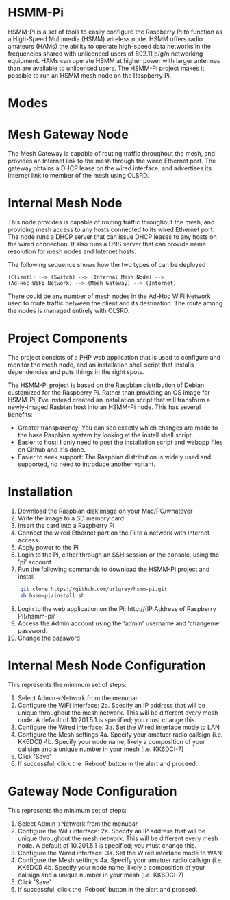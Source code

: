 HSMM-Pi
=======

HSMM-Pi is a set of tools to easily configure the Raspberry Pi to function as a High-Speed 
Multimedia (HSMM) wireless node.  HSMM offers radio amateurs (HAMs) the ability 
to operate high-speed data networks in the frequencies shared with unlicenced 
users of 802.11 b/g/n networking equipment.  HAMs can operate HSMM at higher 
power with larger antennas than are available to unlicensed users.  The HSMM-Pi 
project makes it possible to run an HSMM mesh node on the Raspberry Pi.

Modes
=====

Mesh Gateway Node
=================
The Mesh Gateway is capable of routing traffic throughout the mesh, and 
provides an Internet link to the mesh through the wired Ethernet port.  The 
gateway obtains a DHCP lease on the wired interface, and advertises its 
Internet link to member of the mesh using OLSRD.


Internal Mesh Node
==================
This node provides is capable of routing traffic throughout the mesh, and 
providing mesh access to any hosts connected to its wired Ethernet port.  
The node runs a DHCP server that can issue DHCP leases to any hosts on the 
wired connection.  It also runs a DNS server that can provide name resolution 
for mesh nodes and Internet hosts.

The following sequence shows how the two types of can be deployed

    (Client1) --> (Switch) --> (Internal Mesh Node) --> 
    (Ad-Hoc WiFi Network) --> (Mesh Gateway) --> (Internet)

There could be any number of mesh nodes in the Ad-Hoc WiFi Network used to 
route traffic between the client and its destination.  The route among the 
nodes is managed entirely with OLSRD.

Project Components
==================
The project consists of a PHP web application that is used to configure and monitor the mesh node, and an installation shell script that installs dependencies and puts things in the right spots.  


The HSMM-Pi project is based on the Raspbian distribution of Debian customized for the Raspberry Pi.  Rather than providing an OS image for HSMM-Pi, I've instead created an installation script that will transform a newly-imaged Rasbian host into an HSMM-Pi node.  This has several benefits:
 * Greater transparency:  You can see exactly which changes are made to the base Raspbian system by looking at the install shell script.
 * Easier to host:  I only need to post the installation script and webapp files on Github and it's done.
 * Easier to seek support: The Raspbian distribution is widely used and supported, no need to introduce another variant.

Installation
============

1.  Download the Raspbian disk image on your Mac/PC/whatever
2.  Write the image to a SD memory card
3.  Insert the card into a Raspberry Pi
4.  Connect the wired Ethernet port on the Pi to a network with Internet access
5.  Apply power to the Pi
6.  Login to the Pi, either through an SSH session or the console, using the 'pi' account
7.  Run the following commands to download the HSMM-Pi project and install

```bash
    git clone https://github.com/urlgrey/hsmm-pi.git
    sh hsmm-pi/install.sh
```

8.  Login to the web application on the Pi:
http://(IP Address of Raspberry Pi)/hsmm-pi/
9.  Access the Admin account using the 'admin' username and 'changeme' password.
10.  Change the password


Internal Mesh Node Configuration
================================
This represents the minimum set of steps:

1.  Select Admin->Network from the menubar
2.  Configure the WiFi interface:
2a.  Specify an IP address that will be unique throughout the mesh network.  This will be different every mesh node.  A default of 10.201.5.1 is specified; you must change this.
3.  Configure the Wired interface:
3a.  Set the Wired interface mode to LAN
4.  Configure the Mesh settings
    4a.  Specify your amatuer radio callsign (i.e. KK6DCI)
    4b.  Specify your node name, likely a composition of your callsign and a unique number in your mesh (i.e. KK6DCI-7)
5.  Click 'Save'
6.  If successful, click the 'Reboot' button in the alert and proceed.


Gateway Node Configuration
================================
This represents the minimum set of steps:

1.  Select Admin->Network from the menubar
2.  Configure the WiFi interface:
2a.  Specify an IP address that will be unique throughout the mesh network.  This will be different every mesh node.  A default of 10.201.5.1 is specified; you must change this.
3.  Configure the Wired interface:
3a.  Set the Wired interface mode to WAN
4.  Configure the Mesh settings
    4a.  Specify your amatuer radio callsign (i.e. KK6DCI)
    4b.  Specify your node name, likely a composition of your callsign and a unique number in your mesh (i.e. KK6DCI-7)
5.  Click 'Save'
6.  If successful, click the 'Reboot' button in the alert and proceed.

